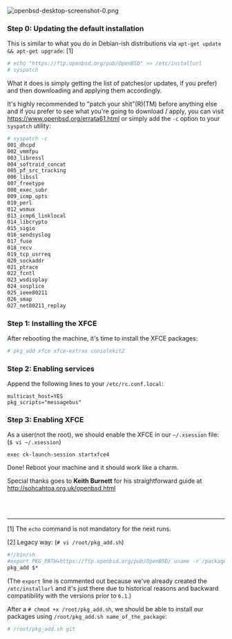 ![openbsd-desktop-screenshot-0.png]("assets/openbsd-desktop-screenshot-0.png")

### Step 0: Updating the default installation

This is similar to what you do in Debian-ish distributions via
 `apt-get update && apt-get upgrade`: [1]

```sh
# echo "https://ftp.openbsd.org/pub/OpenBSD" >> /etc/installurl
# syspatch
```

What it does is simply getting the list of patches(or updates, if you prefer)
 and then downloading and applying them accordingly. 

It's highly recommended to "patch your shit"(R)(TM) before anything else and
 if you prefer to see what you're going to download / apply, you can visit
<a href="https://www.openbsd.org/errata61.html" target="_blank">https://www.openbsd.org/errata61.html</a>
 or simply add the `-c` option to your `syspatch` utility:

```sh
# syspatch -c                                                                  
001_dhcpd
002_vmmfpu
003_libressl
004_softraid_concat
005_pf_src_tracking
006_libssl
007_freetype
008_exec_subr
009_icmp_opts
010_perl
012_wsmux
013_icmp6_linklocal
014_libcrypto
015_sigio
016_sendsyslog
017_fuse
018_recv
019_tcp_usrreq
020_sockaddr
021_ptrace
022_fcntl
023_wsdisplay
024_sosplice
025_ieee80211
026_smap
027_net80211_replay
```

### Step 1: Installing the XFCE

After rebooting the machine, it's time to install the XFCE packages:

```sh
# pkg_add xfce xfce-extras consolekit2
```

### Step 2: Enabling services

Append the following lines to your `/etc/rc.conf.local`:

```
multicast_host=YES
pkg_scripts="messagebus"
```

### Step 3: Enabling XFCE

As a user(not the root), we should enable the XFCE in our `~/.xsession` file:
 (`$ vi ~/.xsession`)

```
exec ck-launch-session startxfce4
```

Done! Reboot your machine and it should work like a charm.

Special thanks goes to **Keith Burnett** for his straightforward guide at
<a href="http://sohcahtoa.org.uk/openbsd.html" target="_blank">http://sohcahtoa.org.uk/openbsd.html</a>

<br />
<br />
<hr />

[1] The `echo` command is not mandatory for the next runs.

[2] Legacy way: (`# vi /root/pkg_add.sh`)

```sh
#!/bin/sh
#export PKG_PATH=https://ftp.openbsd.org/pub/OpenBSD/`uname -r`/packages/`uname -m`/
pkg_add $*
```
(The `export` line is commented out because we've already created the
 `/etc/installurl` and it's just there due to historical reasons and backward
 compatibility with the versions prior to `6.1`.)

After a `# chmod +x /root/pkg_add.sh`, we should be able to install our packages
 using `/root/pkg_add.sh name_of_the_package`:

```sh
# /root/pkg_add.sh git
```
